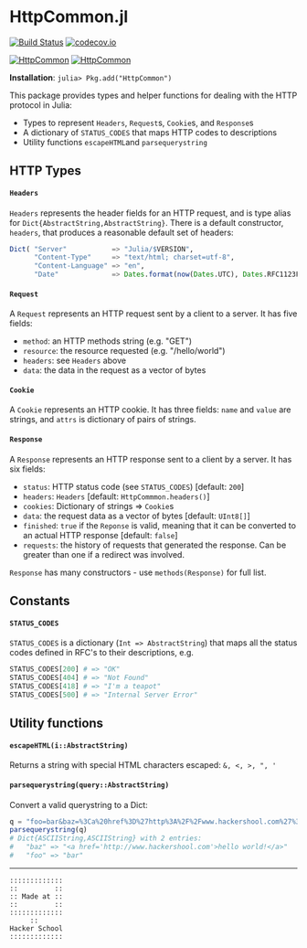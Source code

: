 # HttpCommon.jl

[![Build Status](https://travis-ci.org/JuliaWeb/HttpCommon.jl.svg?branch=master)](https://travis-ci.org/JuliaWeb/HttpCommon.jl)
[![codecov.io](http://codecov.io/github/JuliaWeb/HttpCommon.jl/coverage.svg?branch=master)](http://codecov.io/github/JuliaWeb/HttpCommon.jl?branch=master)

[![HttpCommon](http://pkg.julialang.org/badges/HttpCommon_0.3.svg)](http://pkg.julialang.org/?pkg=HttpCommon&ver=0.3)
[![HttpCommon](http://pkg.julialang.org/badges/HttpCommon_0.4.svg)](http://pkg.julialang.org/?pkg=HttpCommon&ver=0.4)

**Installation**: `julia> Pkg.add("HttpCommon")`

This package provides types and helper functions for dealing with the HTTP protocol in Julia:

* Types to represent `Headers`, `Request`s, `Cookie`s, and `Response`s
* A dictionary of `STATUS_CODES` that maps HTTP codes to descriptions
* Utility functions  `escapeHTML`and  `parsequerystring`


## HTTP Types

#### `Headers`

`Headers` represents the header fields for an HTTP request, and is type alias for `Dict{AbstractString,AbstractString}`.
There is a default constructor, `headers`, that produces a reasonable default set of headers:
```julia
Dict( "Server"           => "Julia/$VERSION",
      "Content-Type"     => "text/html; charset=utf-8",
      "Content-Language" => "en",
      "Date"             => Dates.format(now(Dates.UTC), Dates.RFC1123Format) )
```


#### `Request`

A `Request` represents an HTTP request sent by a client to a server.
It has five fields:

* `method`: an HTTP methods string (e.g. "GET")
* `resource`: the resource requested (e.g. "/hello/world")
* `headers`: see `Headers` above
* `data`: the data in the request as a vector of bytes


#### `Cookie`

A `Cookie` represents an HTTP cookie. It has three fields:
`name` and `value` are strings, and `attrs` is dictionary
of pairs of strings.


#### `Response`

A `Response` represents an HTTP response sent to a client by a server.
It has six fields:

* `status`: HTTP status code (see `STATUS_CODES`) [default: `200`]
* `headers`: `Headers` [default: `HttpCommmon.headers()`]
* `cookies`: Dictionary of strings => `Cookie`s
* `data`: the request data as a vector of bytes [default: `UInt8[]`]
* `finished`: `true` if the `Reponse` is valid, meaning that it can be
  converted to an actual HTTP response [default: `false`]
* `requests`: the history of requests that generated the response.
  Can be greater than one if a redirect was involved.

`Response` has many constructors - use `methods(Response)` for full list.


## Constants

#### `STATUS_CODES`

`STATUS_CODES` is a dictionary (`Int => AbstractString`) that maps all the
status codes defined in RFC's to their descriptions, e.g.

```julia
STATUS_CODES[200] # => "OK"
STATUS_CODES[404] # => "Not Found"
STATUS_CODES[418] # => "I'm a teapot"
STATUS_CODES[500] # => "Internal Server Error"
```


## Utility functions

#### `escapeHTML(i::AbstractString)`

Returns a string with special HTML characters escaped: `&, <, >, ", '`


#### `parsequerystring(query::AbstractString)`

Convert a valid querystring to a Dict:

```julia
q = "foo=bar&baz=%3Ca%20href%3D%27http%3A%2F%2Fwww.hackershool.com%27%3Ehello%20world%21%3C%2Fa%3E"
parsequerystring(q)
# Dict{ASCIIString,ASCIIString} with 2 entries:
#   "baz" => "<a href='http://www.hackershool.com'>hello world!</a>"
#   "foo" => "bar"
```


---


~~~~
:::::::::::::
::         ::
:: Made at ::
::         ::
:::::::::::::
     ::
Hacker School
:::::::::::::
~~~~
